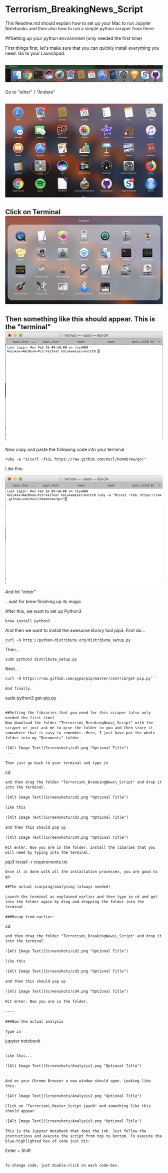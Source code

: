 # Terrorism\_BreakingNews\_Script

This Readme.md should explain how to set up your Mac to run Jupyter Notebooks and then also how to run a simple python scraper from there.

##Setting up your python environment (only needed the first time)

First things first, let's make sure that you can quickly install everything you need. Go to your Launchpad.

![Alt Image Text](Screenshots/FindYourTerminal1.png "Optional Title")
----

Go to "other" / "Andere"

![Alt Image Text](Screenshots/FindYourTerminal2.png "Optional Title")
----
Click on Terminal
![Alt Image Text](Screenshots/FindYourTerminal3.png "Optional Title")
----

Then something like this should appear. This is the "terminal"
![Alt Image Text](Screenshots/FindYourTerminal4.png "Optional Title")
----
Now copy and paste the following code into your terminal

```
ruby -e "$(curl -fsSL https://raw.github.com/mxcl/homebrew/go)"
```

Like this:

![Alt Image Text](Screenshots/FindYourTerminal5.png "Optional Title")

And hit "enter"

...wait for brew finishing up its magic.

After this, we want to set up Python3


```
brew install python3
```

And then we want to install the awesome library tool pip3. First do...

```
curl -O http://python-distribute.org/distribute_setup.py
```
Then...

```
sudo python3 distribute_setup.py
```
Next...
```
curl -O https://raw.github.com/pypa/pip/master/contrib/get-pip.py```

And finally.

```
sudo python3 get-pip.py
```

##Getting the libraries that you need for this scraper (also only needed the first time)
Now download the folder "Terrorism\_BreakingNews\_Script" with the scraper or just ask me to give the folder to you and then store it somewhere that is easy to remember. Here, I just have put the whole folder into my "Documents"-folder.

![Alt Image Text](Screenshots/cd1.png "Optional Title")
----

Then just go back to your terminal and type in

```
cd 
```
and then drag the folder "Terrorism\_BreakingNews\_Script" and drop it into the terminal.

![Alt Image Text](Screenshots/cd2.png "Optional Title")

like this

![Alt Image Text](Screenshots/cd3.png "Optional Title")

and then this should pop up

![Alt Image Text](Screenshots/cd4.png "Optional Title")

Hit enter. Now you are in the folder. Install the libaries that you will need by typing into the terminal.

```
pip3 install -r requirements.txt
```
Once it is done with all the installation processes, you are good to go.

##The actual scarping/analysing (always needed)

Launch the terminal as explained earlier and then type in cd and get into the folder again by drag and dropping the folder into the terminal.

###Recap from earlier:

```
cd 
```
and then drag the folder "Terrorism\_BreakingNews\_Script" and drop it into the terminal.

![Alt Image Text](Screenshots/cd2.png "Optional Title")

like this

![Alt Image Text](Screenshots/cd3.png "Optional Title")

and then this should pop up

![Alt Image Text](Screenshots/cd4.png "Optional Title")

Hit enter. Now you are in the folder. 

----

###Now the actual analysis

Type in

```
jupyter notebook
```

like this...

![Alt Image Text](Screenshots/Analysis1.png "Optional Title")


And on your Chrome Browser a new window should open. Looking like this.

![Alt Image Text](Screenshots/Analysis2.png "Optional Title")

Click on "Terrorism\_Master_Script.ipynb" and something like this should appear

![Alt Image Text](Screenshots/Analysis3.png "Optional Title")

This is the Jupyter Notebook that does the job. Just follow the instructions and execute the script from top to bottom. To execute the blue-highlighted box of code just hit:

```
Enter + Shift
```

To change code, just double-click on each code-box.

